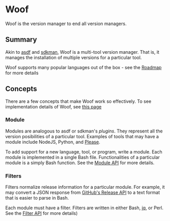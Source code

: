 # Woof

Woof is the version manager to end all version managers.

## Summary

Akin to [asdf](https://github.com/asdf-vm/asdf) and [sdkman](https://sdkman.io), Woof is a multi-tool version manager. That is, it manages the installation of multiple versions for a particular tool.

Woof supports many popular languages out of the box - see the [Roadmap](./docs/roadmap) for more details

## Concepts

There are a few concepts that make Woof work so effectively. To see implementation details of Woof, see [this page](./docs/details.md)

### Module

Modules are analogous to asdf or sdkman's _plugins_. They represent all the version posibilities of a particular tool. Examples of tools that may have a module include NodeJS, Python, and [Please](https://please.build).

To add support for a new language, tool, or program, write a module. Each module is implemented in a single Bash file. Functionalities of a particular module is a simply Bash function. See the [Module API](./docs/module_api.md) for more details.

### Filters

Filters normalize release information for a particular module. For example, it may convert a JSON response from [GitHub's Release API](https://docs.github.com/en/rest/reference/releases) to a text format that is easier to parse in Bash.

Each module must have a filter. Filters are written in either Bash, [jq](https://stedolan.github.io/jq), or Perl. See the [Filter API](./docs/filter_api.md) for more details)
